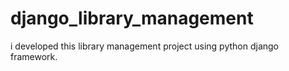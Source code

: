 # django_library_management
i developed this library management project using python django framework.
